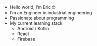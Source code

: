 - Hello world, I’m Eric 🤓
- I’m an Engineer in industrial engineering
-  Passionate about programming
- My current learning stack
    - Android / Kotlin
    - React
    - Firebase





<!---
raneric/raneric is a ✨ special ✨ repository because its `README.md` (this file) appears on your GitHub profile.
You can click the Preview link to take a look at your changes.
--->

